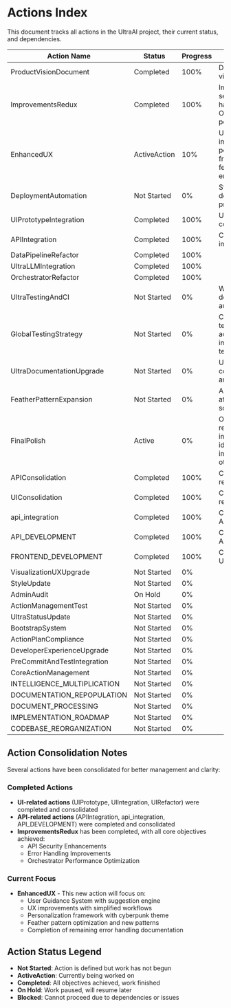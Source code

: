 # Actions Index

This document tracks all actions in the UltraAI project, their current status, and dependencies.

| Action Name | Status | Progress | Description | Dependencies |
|-------------|--------|----------|-------------|--------------|
| ProductVisionDocument | Completed | 100% | Defined core product vision and goals | None |
| ImprovementsRedux | Completed | 100% | Implemented API security, error handling, and Orchestrator performance features | UIPrototypeIntegration, APIIntegration |
| EnhancedUX | ActiveAction | 10% | User experience improvements, personalization framework, and feather pattern enhancements | ImprovementsRedux |
| DeploymentAutomation | Not Started | 0% | Streamline deployment and CI/CD processes | None |
| UIPrototypeIntegration | Completed | 100% | UI implementation completed | None |
| APIIntegration | Completed | 100% | Core API endpoints implemented | None |
| DataPipelineRefactor | Completed | 100% | | None |
| UltraLLMIntegration | Completed | 100% | | None |
| OrchestratorRefactor | Completed | 100% | | None |
| UltraTestingAndCI | Not Started | 0% | Will complement deployment automation | None |
| GlobalTestingStrategy | Not Started | 0% | Comprehensive testing approach across unit, integration, and e2e tests | None |
| UltraDocumentationUpgrade | Not Started | 0% | Update docs for consolidated architecture | None |
| FeatherPatternExpansion | Not Started | 0% | Add new functionality after foundation is solid | None |
| FinalPolish | Active | 0% | Ongoing collection of refinements and improvements identified during implementation of other priorities | None |
| APIConsolidation | Completed | 100% | Consolidation of API-related actions | None |
| UIConsolidation | Completed | 100% | Consolidation of UI-related actions | None |
| api_integration | Completed | 100% | Consolidated with APIIntegration | None |
| API_DEVELOPMENT | Completed | 100% | Consolidated with APIIntegration | None |
| FRONTEND_DEVELOPMENT | Completed | 100% | Consolidated with UIPrototypeIntegration | None |
| VisualizationUXUpgrade | Not Started | 0% | | None |
| StyleUpdate | Not Started | 0% | | None |
| AdminAudit | On Hold | 0% | | None |
| ActionManagementTest | Not Started | 0% | | None |
| UltraStatusUpdate | Not Started | 0% | | None |
| BootstrapSystem | Not Started | 0% | | None |
| ActionPlanCompliance | Not Started | 0% | | None |
| DeveloperExperienceUpgrade | Not Started | 0% | | None |
| PreCommitAndTestIntegration | Not Started | 0% | | None |
| CoreActionManagement | Not Started | 0% | | None |
| INTELLIGENCE_MULTIPLICATION | Not Started | 0% | | None |
| DOCUMENTATION_REPOPULATION | Not Started | 0% | | None |
| DOCUMENT_PROCESSING | Not Started | 0% | | None |
| IMPLEMENTATION_ROADMAP | Not Started | 0% | | None |
| CODEBASE_REORGANIZATION | Not Started | 0% | | None |

## Action Consolidation Notes

Several actions have been consolidated for better management and clarity:

### Completed Actions

- **UI-related actions** (UIPrototype, UIIntegration, UIRefactor) were completed and consolidated
- **API-related actions** (APIIntegration, api_integration, API_DEVELOPMENT) were completed and consolidated
- **ImprovementsRedux** has been completed, with all core objectives achieved:
  - API Security Enhancements
  - Error Handling Improvements
  - Orchestrator Performance Optimization

### Current Focus

- **EnhancedUX** - This new action will focus on:
  - User Guidance System with suggestion engine
  - UX improvements with simplified workflows
  - Personalization framework with cyberpunk theme
  - Feather pattern optimization and new patterns
  - Completion of remaining error handling documentation

## Action Status Legend

- **Not Started**: Action is defined but work has not begun
- **ActiveAction**: Currently being worked on
- **Completed**: All objectives achieved, work finished
- **On Hold**: Work paused, will resume later
- **Blocked**: Cannot proceed due to dependencies or issues
